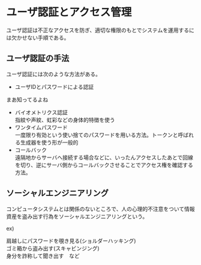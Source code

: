 # ユーザ認証とアクセス管理

ユーザ認証は不正なアクセスを防ぎ、適切な権限のもとでシステムを運用するには欠かせない手順である。  

## ユーザ認証の手法

ユーザ認証には次のような方法がある。
- ユーザIDとパスワードによる認証  

まあ知ってるよね

- バイオメトリクス認証   
指紋や声紋、虹彩などの身体的特徴を使う
- ワンタイムパスワード  
一度限り有効という使い捨てのパスワードを用いる方法。トークンと呼ばれる生成器を使う形が一般的
- コールバック  
遠隔地からサーバへ接続する場合などに、いったんアクセスしたあとで回線を切り、逆にサーバ側からコールバックさせることでアクセス権を確認する方法。

## ソーシャルエンジニアリング

コンピュータシステムとは関係のないところで、人の心理的不注意をついて情報資産を盗み出す行為をソーシャルエンジニアリングという。  

ex)  

肩越しにパスワードを覗き見る(ショルダーハッキング)  
ゴミ箱から盗み出す(スキャビンジング)  
身分を詐称して聞き出す　など


